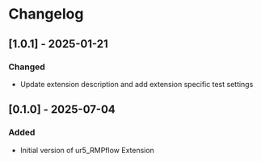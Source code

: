 # Changelog

## [1.0.1] - 2025-01-21
### Changed
- Update extension description and add extension specific test settings


## [0.1.0] - 2025-07-04

### Added

- Initial version of ur5_RMPflow Extension
